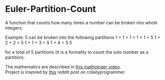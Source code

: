 # Euler-Partition-Count
A function that counts how many times a number can be broken into whole integers.

Example: 5 can be broken into the following partitions
1 + 1 + 1 + 1 + 1 = 5
1 + 2 + 2 = 5
1 + 1 + 3 = 5
1 + 4 = 5
5

for a total of 5 partitions (it is a formality to count the solo number as a partition).

The mathematics are described in [this mathologer video](https://www.youtube.com/watch?v=iJ8pnCO0nTY&ab_channel=Mathologer).  
Project is inspired by [this](https://www.reddit.com/r/dailyprogrammer/comments/jfcuz5/20201021_challenge_386_intermediate_partition/) reddit post on r/dailyprogrammer.
